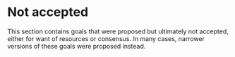 # Not accepted


This section contains goals that were proposed but ultimately not accepted, either for want of resources or consensus. In many cases, narrower versions of these goals were proposed instead.

<!-- GOALS NOT ACCEPTED -->
